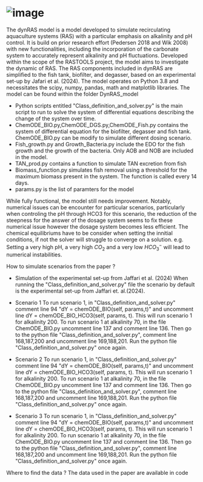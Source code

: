 # ![image](https://github.com/Marizauto/dynRAS/assets/128140640/5b76d9d7-d748-4974-bbe4-4270cd8e15a6)



The dynRAS model is a model developed to simulate recirculating aquaculture systems (RAS) with a particular emphasis on alkalinity and pH control. It is build on prior research effort (Pedersen 2018 and Wik 2008) with new functionalities, including the incorporation of the carbonate system to accurately represent alkalinity and pH fluctuations. Developed within the scope of the RASTOOLS project, the model aims to investigate the dynamic of RAS. The RAS components included in dynRAS are simplified to the fish tank, biofilter, and degasser, based on an experimental set-up by Jafari et al. (2024). The model operates on Python 3.8 and necessitates the scipy, numpy, pandas, math and matplotlib libraries.
The model can be found within the folder DynRAS_model
* Python scripts entitled "Class_definition_and_solver.py" is the main script to run to solve the system of differential equations describing the change of the system over time. 
* ChemODE_BIO.py,ChemODE_DGS.py,ChemODE_Fish.py contains the system of differential equation for the biofilter, degasser and fish tank. ChemODE_BIO.py can be modify to simulate different dosing scenario.
* Fish_growth.py and Growth_Bacteria.py include the EDO for the fish growth and the growth of the bacteria. Only AOB and NOB are included in the model.
* TAN_prod.py contains a function to simulate TAN excretion from fish
* Biomass_function.py simulates fish removal using a threshold for the maximum biomass present in the system. The function is called every 14 days.
* params.py is the list of paramters for the model

While fully functional, the model still needs improvement. Notably, numerical issues can be encounter for particular scenarios, particularly when controling the pH through HCO3 for this scenario, the reduction of the steepness for the answer of the dosage system seems to fix these numerical issue however the dosage system becomes less efficient. The chemical equilibriums have to be consider when setting the innitial conditions, if not the solver will struggle to converge on a solution. e.g. Setting a very high pH, a very high $CO_2$ and a very low $HCO_3^-$ will lead to numerical instabilities.

How to simulate scenarios from the paper ?

* Simulation of the experimental set-up from Jaffari et al. (2024)
When running the "Class_definition_and_solver.py" file the scenario by default is the experimental set-up from Jaffari et. al.(2024).

* Scenario 1
To run scenario 1, in "Class_definition_and_solver.py" comment line 94 "dY = chemODE_BIO(self, params,t)" and uncomment line dY = chemODE_BIO_HCO3(self, params, t). This will run scenario 1 for alkalinity 200. To run scenario 1 at alkalinity 70, in the file ChemODE_BIO.py uncomment line 137 and comment line 136. Then go to the python file "Class_definition_and_solver.py", comment line 168,187,200 and uncomment line 169,188,201. Run the python file "Class_definition_and_solver.py" once again.

* Scenario 2
To run scenario 1, in "Class_definition_and_solver.py" comment line 94 "dY = chemODE_BIO(self, params,t)" and uncomment line dY = chemODE_BIO_HCO3(self, params, t). This will run scenario 1 for alkalinity 200. To run scenario 1 at alkalinity 70, in the file ChemODE_BIO.py uncomment line 137 and comment line 136. Then go to the python file "Class_definition_and_solver.py", comment line 168,187,200 and uncomment line 169,188,201. Run the python file "Class_definition_and_solver.py" once again.

* Scenario 3
To run scenario 1, in "Class_definition_and_solver.py" comment line 94 "dY = chemODE_BIO(self, params,t)" and uncomment line dY = chemODE_BIO_HCO3(self, params, t). This will run scenario 1 for alkalinity 200. To run scenario 1 at alkalinity 70, in the file ChemODE_BIO.py uncomment line 137 and comment line 136. Then go to the python file "Class_definition_and_solver.py", comment line 168,187,200 and uncomment line 169,188,201. Run the python file "Class_definition_and_solver.py" once again.

Where to find the data ?
The data used in the paper are available in code
